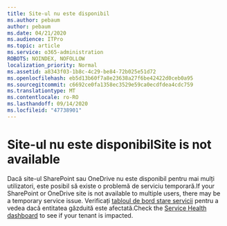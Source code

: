 ```yaml
---
title: Site-ul nu este disponibil
ms.author: pebaum
author: pebaum
ms.date: 04/21/2020
ms.audience: ITPro
ms.topic: article
ms.service: o365-administration
ROBOTS: NOINDEX, NOFOLLOW
localization_priority: Normal
ms.assetid: a8343f03-1b8c-4c29-be84-72b025e51d72
ms.openlocfilehash: eb5d13b60f7a8e23638a27f6be42422d0ceb0a95
ms.sourcegitcommit: c6692ce0fa1358ec3529e59ca0ecdfdea4cdc759
ms.translationtype: MT
ms.contentlocale: ro-RO
ms.lasthandoff: 09/14/2020
ms.locfileid: "47738901"
---
```

# <a name="site-is-not-available"></a><span data-ttu-id="03cfd-102">Site-ul nu este disponibil</span><span class="sxs-lookup"><span data-stu-id="03cfd-102">Site is not available</span></span>

<span data-ttu-id="03cfd-103">Dacă site-ul SharePoint sau OneDrive nu este disponibil pentru mai mulți utilizatori, este posibil să existe o problemă de serviciu temporară.</span><span class="sxs-lookup"><span data-stu-id="03cfd-103">If your SharePoint or OneDrive site is not available to multiple users, there may be a temporary service issue.</span></span> <span data-ttu-id="03cfd-104">Verificați [tabloul de bord stare servicii](https://admin.microsoft.com/AdminPortal/Home#/servicehealth) pentru a vedea dacă entitatea găzduită este afectată.</span><span class="sxs-lookup"><span data-stu-id="03cfd-104">Check the [Service Health dashboard](https://admin.microsoft.com/AdminPortal/Home#/servicehealth) to see if your tenant is impacted.</span></span> 
  

